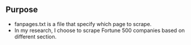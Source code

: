 ## Purpose
* fanpages.txt is a file that specify which page to scrape.
* In my research, I choose to scrape Fortune 500 companies based on different section.